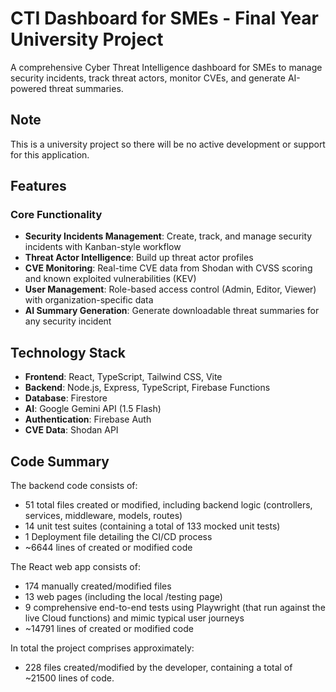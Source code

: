 # CTI Dashboard for SMEs - Final Year University Project

A comprehensive Cyber Threat Intelligence dashboard for SMEs to manage security incidents, track threat actors, monitor CVEs, and generate AI-powered threat summaries.

## Note

This is a university project so there will be no active development or support for this application.

## Features

### Core Functionality
- **Security Incidents Management**: Create, track, and manage security incidents with Kanban-style workflow
- **Threat Actor Intelligence**: Build up threat actor profiles
- **CVE Monitoring**: Real-time CVE data from Shodan with CVSS scoring and known exploited vulnerabilities (KEV)
- **User Management**: Role-based access control (Admin, Editor, Viewer) with organization-specific data
- **AI Summary Generation**: Generate downloadable threat summaries for any security incident

## Technology Stack

- **Frontend**: React, TypeScript, Tailwind CSS, Vite
- **Backend**: Node.js, Express, TypeScript, Firebase Functions
- **Database**: Firestore
- **AI**: Google Gemini API (1.5 Flash)
- **Authentication**: Firebase Auth
- **CVE Data**: Shodan API


## Code Summary

The backend code consists of:

- 51 total files created or modified, including backend logic (controllers, services, middleware, models, routes)
- 14 unit test suites (containing a total of 133 mocked unit tests)
- 1 Deployment file detailing the CI/CD process
- ~6644 lines of created or modified code

The React web app consists of:

- 174 manually created/modified files
- 13 web pages (including the local /testing page)
- 9 comprehensive end-to-end tests using Playwright (that run against the live Cloud functions) and mimic typical user journeys
- ~14791 lines of created or modified code

In total the project comprises approximately:

- 228 files created/modified by the developer, containing a total of ~21500 lines of code.
